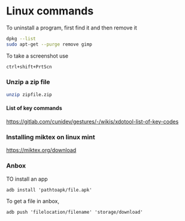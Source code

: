 # Linux commands

To uninstall a program, first find it and then remove it

```bash
dpkg --list
sudo apt-get --purge remove gimp
```

To take a screenshot use

```bash
ctrl+shift+PrtScn
```

### Unzip a zip file

```bash
unzip zipfile.zip
```

#### List of key commands

https://gitlab.com/cunidev/gestures/-/wikis/xdotool-list-of-key-codes

### Installing miktex on linux mint

https://miktex.org/download

### Anbox

TO install an app

```
adb install 'pathtoapk/file.apk'
```

To get a file in anbox,

```
adb push 'filelocation/filename' 'storage/download'
```

